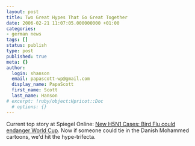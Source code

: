 ```yaml
---
layout: post
title: Two Great Hypes That Go Great Together
date: 2006-02-21 11:07:05.000000000 +01:00
categories:
- german news
tags: []
status: publish
type: post
published: true
meta: {}
author:
  login: shanson
  email: papascott-wp@gmail.com
  display_name: PapaScott
  first_name: Scott
  last_name: Hanson
# excerpt: !ruby/object:Hpricot::Doc
  # options: {}
---
```

<p>Current top story at Spiegel Online: <a href="http://www.spiegel.de/wissenschaft/mensch/0,1518,402182,00.html" title="Neue H5N1-F&auml;lle auf R&uuml;gen: Vogelgrippe k&ouml;nnte WM gef&auml;hrden - Wissenschaft - SPIEGEL ONLINE - Nachrichten">New H5N1 Cases: Bird Flu could endanger World Cup</a>. Now if someone could tie in the Danish Mohammed cartoons, we'd hit the hype-trifecta.</p>

